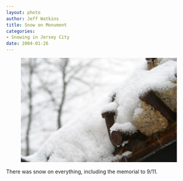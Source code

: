```yaml
--- 
layout: photo
author: Jeff Watkins
title: Snow on Monument
categories: 
- Snowing in Jersey City
date: 2004-01-26
---
```


<figure><img class="photo" src="/photos/snow-on-monument.jpg"></figure>

There was snow on everything, including the memorial to 9/11.

